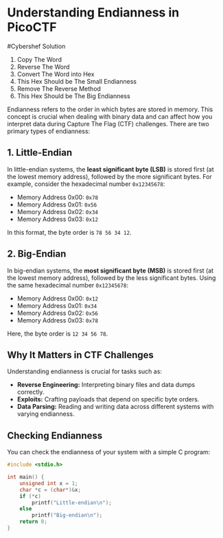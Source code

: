 # Understanding Endianness in PicoCTF

#Cybershef Solution
1. Copy The Word
2. Reverse The Word
3. Convert The Word into Hex
4. This Hex Should be The Small Endianness
5. Remove The Reverse Method
6. This Hex Should be The Big Endianness

Endianness refers to the order in which bytes are stored in memory. This concept is crucial when dealing with binary data and can affect how you interpret data during Capture The Flag (CTF) challenges. There are two primary types of endianness:

## 1. Little-Endian
In little-endian systems, the **least significant byte (LSB)** is stored first (at the lowest memory address), followed by the more significant bytes. For example, consider the hexadecimal number `0x12345678`:

- Memory Address 0x00: `0x78`
- Memory Address 0x01: `0x56`
- Memory Address 0x02: `0x34`
- Memory Address 0x03: `0x12`

In this format, the byte order is `78 56 34 12`.

## 2. Big-Endian
In big-endian systems, the **most significant byte (MSB)** is stored first (at the lowest memory address), followed by the less significant bytes. Using the same hexadecimal number `0x12345678`:

- Memory Address 0x00: `0x12`
- Memory Address 0x01: `0x34`
- Memory Address 0x02: `0x56`
- Memory Address 0x03: `0x78`

Here, the byte order is `12 34 56 78`.

## Why It Matters in CTF Challenges

Understanding endianness is crucial for tasks such as:

- **Reverse Engineering:** Interpreting binary files and data dumps correctly.
- **Exploits:** Crafting payloads that depend on specific byte orders.
- **Data Parsing:** Reading and writing data across different systems with varying endianness.

## Checking Endianness

You can check the endianness of your system with a simple C program:

```c
#include <stdio.h>

int main() {
    unsigned int x = 1;
    char *c = (char*)&x;
    if (*c) 
        printf("Little-endian\n");
    else 
        printf("Big-endian\n");
    return 0;
}
